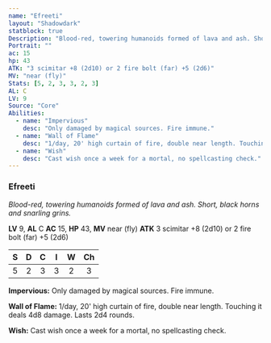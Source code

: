 ```yaml
---
name: "Efreeti"
layout: "Shadowdark"
statblock: true
Description: "Blood-red, towering humanoids formed of lava and ash. Short, black horns and snarling grins."
Portrait: ""
ac: 15
hp: 43
ATK: "3 scimitar +8 (2d10) or 2 fire bolt (far) +5 (2d6)"
MV: "near (fly)"
Stats: [5, 2, 3, 3, 2, 3]
AL: C
LV: 9
Source: "Core"
Abilities:
  - name: "Impervious"
    desc: "Only damaged by magical sources. Fire immune."
  - name: "Wall of Flame"
    desc: "1/day, 20' high curtain of fire, double near length. Touching it deals 4d8 damage. Lasts 2d4 rounds."
  - name: "Wish"
    desc: "Cast wish once a week for a mortal, no spellcasting check."
---
```


### Efreeti

_Blood-red, towering humanoids formed of lava and ash. Short, black horns and snarling grins._

**LV** 9, **AL** C
**AC** 15, **HP** 43, **MV** near (fly)
**ATK** 3 scimitar +8 (2d10) or 2 fire bolt (far) +5 (2d6)

|  S  |  D  |  C  |  I  |  W  |  Ch  |
|:---:|:---:|:---:|:---:|:---:|:----:|
| 5 | 2 | 3 | 3 | 2 | 3 |

**Impervious:** Only damaged by magical sources. Fire immune.

**Wall of Flame:** 1/day, 20' high curtain of fire, double near length. Touching it deals 4d8 damage. Lasts 2d4 rounds.

**Wish:** Cast wish once a week for a mortal, no spellcasting check.


